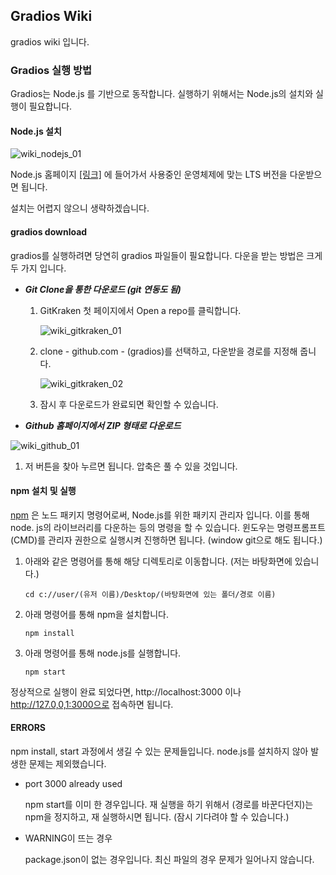 ## Gradios Wiki

gradios wiki 입니다.





### Gradios 실행 방법

Gradios는 Node.js 를 기반으로 동작합니다. 실행하기 위해서는 Node.js의 설치와 실행이 필요합니다.



#### Node.js 설치
![wiki_nodejs_01](https://user-images.githubusercontent.com/43108674/56501866-613f4600-654b-11e9-823d-b320a7d19e00.PNG)

Node.js 홈페이지 [[링크]](https://nodejs.org/ko/) 에 들어가서 사용중인 운영체제에 맞는 LTS 버전을 다운받으면 됩니다.

설치는 어렵지 않으니 생략하겠습니다.



#### gradios download

gradios를 실행하려면 당연히 gradios 파일들이 필요합니다. 다운을 받는 방법은 크게 두 가지 입니다.



* ***Git Clone을 통한 다운로드 (git 연동도 됨)***

  1. GitKraken 첫 페이지에서 Open a repo를 클릭합니다.

     ![wiki_gitkraken_01](https://user-images.githubusercontent.com/43108674/56501868-613f4600-654b-11e9-99ca-7d2b247dea38.PNG)

  2. clone - github.com - (gradios)를 선택하고, 다운받을 경로를 지정해 줍니다.

     ![wiki_gitkraken_02](https://user-images.githubusercontent.com/43108674/56501865-60a6af80-654b-11e9-91c7-fdfaac1cab28.PNG)

  3. 잠시 후 다운로드가 완료되면 확인할 수 있습니다.

     

* ***Github 홈페이지에서 ZIP 형태로 다운로드***

![wiki_github_01](https://user-images.githubusercontent.com/43108674/56501867-613f4600-654b-11e9-8fd4-4e8bbab22ea8.PNG)

1. 저 버튼을 찾아 누르면 됩니다. 압축은 풀 수 있을 것입니다.



#### npm 설치 및 실행

[npm](https://ko.wikipedia.org/wiki/Npm_(소프트웨어)) 은 노드 패키지 명령어로써, Node.js를 위한 패키지 관리자 입니다. 이를 통해 node. js의 라이브러리를 다운하는 등의 명령을 할 수 있습니다. 윈도우는 명령프롬프트(CMD)를 관리자 권한으로 실행시켜 진행하면 됩니다. (window git으로 해도 됩니다.)



1. 아래와 같은 명령어를 통해 해당 디렉토리로 이동합니다. (저는 바탕화면에 있습니다.)

   ```
   cd c://user/(유저 이름)/Desktop/(바탕화면에 있는 폴더/경로 이름)
   ```

   

2. 아래 명령어를 통해 npm을 설치합니다.

   ```
   npm install
   ```

   

3. 아래 명령어를 통해 node.js를 실행합니다.

   ```
   npm start
   ```

   

정상적으로 실행이 완료 되었다면, http://localhost:3000 이나 http://127.0,0,1:3000으로 접속하면 됩니다.





#### ERRORS

npm install, start 과정에서 생길 수 있는 문제들입니다. node.js를 설치하지 않아 발생한 문제는 제외했습니다.



* port 3000 already used

  npm start를 이미 한 경우입니다. 재 실행을 하기 위해서 (경로를 바꾼다던지)는 npm을 정지하고, 재 실행하시면 됩니다. (잠시 기다려야 할 수 있습니다.)

* WARNING이 뜨는 경우

  package.json이 없는 경우입니다. 최신 파일의 경우 문제가 일어나지 않습니다.

